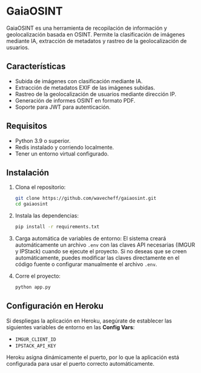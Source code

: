 
# GaiaOSINT

GaiaOSINT es una herramienta de recopilación de información y geolocalización basada en OSINT. Permite la clasificación de imágenes mediante IA, extracción de metadatos y rastreo de la geolocalización de usuarios.

## Características

- Subida de imágenes con clasificación mediante IA.
- Extracción de metadatos EXIF de las imágenes subidas.
- Rastreo de la geolocalización de usuarios mediante dirección IP.
- Generación de informes OSINT en formato PDF.
- Soporte para JWT para autenticación.
   
## Requisitos
   
- Python 3.9 o superior.
- Redis instalado y corriendo localmente.
- Tener un entorno virtual configurado.

## Instalación

1. Clona el repositorio:
   ```bash
   git clone https://github.com/wavecheff/gaiaosint.git
   cd gaiaosint
   ```

2. Instala las dependencias:
   ```bash
   pip install -r requirements.txt
   ```

3. Carga automática de variables de entorno:
   El sistema creará automáticamente un archivo `.env` con las claves API necesarias (IMGUR y IPStack) cuando se ejecute el proyecto. Si no deseas que se creen automáticamente, puedes modificar las claves directamente en el código fuente o configurar manualmente el archivo `.env`.

4. Corre el proyecto:
   ```bash
   python app.py
   ```

## Configuración en Heroku

Si despliegas la aplicación en Heroku, asegúrate de establecer las siguientes variables de entorno en las **Config Vars**:

- `IMGUR_CLIENT_ID`
- `IPSTACK_API_KEY`

Heroku asigna dinámicamente el puerto, por lo que la aplicación está configurada para usar el puerto correcto automáticamente.

